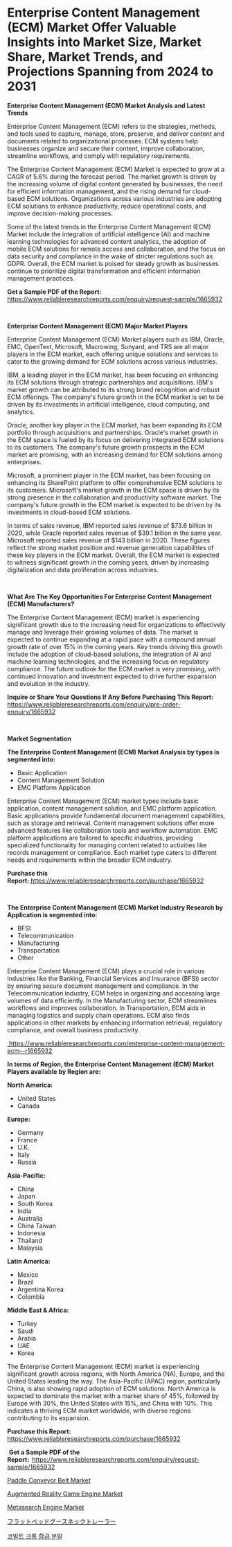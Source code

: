 <p><h1>Enterprise Content Management (ECM) Market Offer Valuable Insights into Market Size, Market Share, Market Trends, and Projections Spanning from 2024 to 2031</h1></p><p><strong>Enterprise Content Management (ECM) Market Analysis and Latest Trends</strong></p>
<p><p>Enterprise Content Management (ECM) refers to the strategies, methods, and tools used to capture, manage, store, preserve, and deliver content and documents related to organizational processes. ECM systems help businesses organize and secure their content, improve collaboration, streamline workflows, and comply with regulatory requirements.</p><p>The Enterprise Content Management (ECM) Market is expected to grow at a CAGR of 5.6% during the forecast period. The market growth is driven by the increasing volume of digital content generated by businesses, the need for efficient information management, and the rising demand for cloud-based ECM solutions. Organizations across various industries are adopting ECM solutions to enhance productivity, reduce operational costs, and improve decision-making processes.</p><p>Some of the latest trends in the Enterprise Content Management (ECM) Market include the integration of artificial intelligence (AI) and machine learning technologies for advanced content analytics, the adoption of mobile ECM solutions for remote access and collaboration, and the focus on data security and compliance in the wake of stricter regulations such as GDPR. Overall, the ECM market is poised for steady growth as businesses continue to prioritize digital transformation and efficient information management practices.</p></p>
<p><strong>Get a Sample PDF of the Report:&nbsp;</strong> <a href="https://www.reliableresearchreports.com/enquiry/request-sample/1665932">https://www.reliableresearchreports.com/enquiry/request-sample/1665932</a></p>
<p>&nbsp;</p>
<p><strong>Enterprise Content Management (ECM) Major Market Players</strong></p>
<p><p>Enterprise Content Management (ECM) Market players such as IBM, Oracle, EMC, OpenText, Microsoft, Macrowing, Sunyard, and TRS are all major players in the ECM market, each offering unique solutions and services to cater to the growing demand for ECM solutions across various industries.</p><p>IBM, a leading player in the ECM market, has been focusing on enhancing its ECM solutions through strategic partnerships and acquisitions. IBM's market growth can be attributed to its strong brand recognition and robust ECM offerings. The company's future growth in the ECM market is set to be driven by its investments in artificial intelligence, cloud computing, and analytics.</p><p>Oracle, another key player in the ECM market, has been expanding its ECM portfolio through acquisitions and partnerships. Oracle's market growth in the ECM space is fueled by its focus on delivering integrated ECM solutions to its customers. The company's future growth prospects in the ECM market are promising, with an increasing demand for ECM solutions among enterprises.</p><p>Microsoft, a prominent player in the ECM market, has been focusing on enhancing its SharePoint platform to offer comprehensive ECM solutions to its customers. Microsoft's market growth in the ECM space is driven by its strong presence in the collaboration and productivity software market. The company's future growth in the ECM market is expected to be driven by its investments in cloud-based ECM solutions.</p><p>In terms of sales revenue, IBM reported sales revenue of $73.6 billion in 2020, while Oracle reported sales revenue of $39.1 billion in the same year. Microsoft reported sales revenue of $143 billion in 2020. These figures reflect the strong market position and revenue generation capabilities of these key players in the ECM market. Overall, the ECM market is expected to witness significant growth in the coming years, driven by increasing digitalization and data proliferation across industries.</p></p>
<p>&nbsp;</p>
<p><strong>What Are The Key Opportunities For Enterprise Content Management (ECM) Manufacturers?</strong></p>
<p><p>The Enterprise Content Management (ECM) market is experiencing significant growth due to the increasing need for organizations to effectively manage and leverage their growing volumes of data. The market is expected to continue expanding at a rapid pace with a compound annual growth rate of over 15% in the coming years. Key trends driving this growth include the adoption of cloud-based solutions, the integration of AI and machine learning technologies, and the increasing focus on regulatory compliance. The future outlook for the ECM market is very promising, with continued innovation and investment expected to drive further expansion and evolution in the industry.</p></p>
<p><strong>Inquire or Share Your Questions If Any Before Purchasing This Report:</strong> <a href="https://www.reliableresearchreports.com/enquiry/pre-order-enquiry/1665932">https://www.reliableresearchreports.com/enquiry/pre-order-enquiry/1665932</a></p>
<p>&nbsp;</p>
<p><strong>Market Segmentation</strong></p>
<p><strong>The Enterprise Content Management (ECM) Market Analysis by types is segmented into:</strong></p>
<p><ul><li>Basic Application</li><li>Content Management Solution</li><li>EMC Platform Application</li></ul></p>
<p><p>Enterprise Content Management (ECM) market types include basic application, content management solution, and EMC platform application. Basic applications provide fundamental document management capabilities, such as storage and retrieval. Content management solutions offer more advanced features like collaboration tools and workflow automation. EMC platform applications are tailored to specific industries, providing specialized functionality for managing content related to activities like records management or compliance. Each market type caters to different needs and requirements within the broader ECM industry.</p></p>
<p><strong>Purchase this Report:&nbsp;</strong><a href="https://www.reliableresearchreports.com/purchase/1665932">https://www.reliableresearchreports.com/purchase/1665932</a></p>
<p>&nbsp;</p>
<p><strong>The Enterprise Content Management (ECM) Market Industry Research by Application is segmented into:</strong></p>
<p><ul><li>BFSI</li><li>Telecommunication</li><li>Manufacturing</li><li>Transportation</li><li>Other</li></ul></p>
<p><p>Enterprise Content Management (ECM) plays a crucial role in various industries like the Banking, Financial Services and Insurance (BFSI) sector by ensuring secure document management and compliance. In the Telecommunication industry, ECM helps in organizing and accessing large volumes of data efficiently. In the Manufacturing sector, ECM streamlines workflows and improves collaboration. In Transportation, ECM aids in managing logistics and supply chain operations. ECM also finds applications in other markets by enhancing information retrieval, regulatory compliance, and overall business productivity.</p></p>
<p><a href="https://www.reliableresearchreports.com/enterprise-content-management-ecm--r1665932">&nbsp;https://www.reliableresearchreports.com/enterprise-content-management-ecm--r1665932</a></p>
<p><strong>In terms of Region, the Enterprise Content Management (ECM) Market Players available by Region are:</strong></p>
<p>
    <p> <strong> North America: </strong>
        <ul>
            <li>United States</li>
            <li>Canada</li>
        </ul>
        </p> 
    <p> <strong> Europe: </strong>
        <ul>
            <li>Germany</li>
            <li>France</li>
            <li>U.K.</li>
            <li>Italy</li>
            <li>Russia</li>
        </ul>
        </p> 
    <p> <strong> Asia-Pacific: </strong>
        <ul>
            <li>China</li>
            <li>Japan</li>
            <li>South Korea</li>
            <li>India</li>
            <li>Australia</li>
            <li>China Taiwan</li>
            <li>Indonesia</li>
            <li>Thailand</li>
            <li>Malaysia</li>
        </ul>
        </p> 
    <p> <strong> Latin America: </strong>
        <ul>
            <li>Mexico</li>
            <li>Brazil</li>
            <li>Argentina Korea</li>
            <li>Colombia</li>
        </ul>
        </p> 
    <p> <strong> Middle East & Africa: </strong>
        <ul>
            <li>Turkey</li>
            <li>Saudi</li>
            <li>Arabia</li>
            <li>UAE</li>
            <li>Korea</li>
        </ul>
    </p>
    </p>
<p><p>The Enterprise Content Management (ECM) market is experiencing significant growth across regions, with North America (NA), Europe, and the United States leading the way. The Asia-Pacific (APAC) region, particularly China, is also showing rapid adoption of ECM solutions. North America is expected to dominate the market with a market share of 45%, followed by Europe with 30%, the United States with 15%, and China with 10%. This indicates a thriving ECM market worldwide, with diverse regions contributing to its expansion.</p></p>
<p><strong>Purchase this Report: </strong><a href="https://www.reliableresearchreports.com/purchase/1665932">https://www.reliableresearchreports.com/purchase/1665932</a></p>
<p>&nbsp;<strong>Get a Sample PDF of the Report:&nbsp;&nbsp;</strong><a href="https://www.reliableresearchreports.com/enquiry/request-sample/1665932">https://www.reliableresearchreports.com/enquiry/request-sample/1665932</a></p>
<p><strong></strong></p>
<p><p><a href="https://medium.com/@ruth.murray9056/paddle-conveyor-belt-industry-analysis-report-its-market-size-share-trends-by-application-9e66b7a4bb20">Paddle Conveyor Belt Market</a></p><p><a href="https://github.com/LiamDavis60/Market-Research-Report-List-2/blob/main/augmented-reality-game-engine-market.md">Augmented Reality Game Engine Market</a></p><p><a href="https://github.com/Hazelklievgspy6vdcsmu106w/Market-Research-Report-List-3/blob/main/metasearch-engine-market.md">Metasearch Engine Market</a></p><p><a href="https://github.com/JessKilback/Market-Research-Report-List-2/blob/main/112753068770.md">フラットベッドグースネックトレーラー</a></p><p><a href="https://github.com/TimmyMann6767/Market-Research-Report-List-3/blob/main/323340085931.md">코발트 크롬 합금 분말</a></p></p>